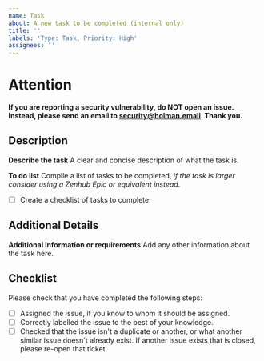 ```yaml
---
name: Task
about: A new task to be completed (internal only)
title: ''
labels: 'Type: Task, Priority: High'
assignees: ''
---
```


# Attention
**If you are reporting a security vulnerability, do NOT open an issue. Instead, please send an email to [security@holman.email](mailto:security@holman.email). Thank you.**

## Description
**Describe the task**
A clear and concise description of what the task is.

**To do list**
Compile a list of tasks to be completed, *if the task is larger consider using a Zenhub Epic or equivalent instead*.
- [ ] Create a checklist of tasks to complete.

## Additional Details
**Additional information or requirements**
Add any other information about the task here.

## Checklist
Please check that you have completed the following steps:
- [ ] Assigned the issue, if you know to whom it should be assigned.
- [ ] Correctly labelled the issue to the best of your knowledge.
- [ ] Checked that the issue isn't a duplicate or another, or what another similar issue doesn't already exist. If another issue exists that is closed, please re-open that ticket.